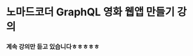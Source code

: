 노마드코더 GraphQL 영화 웹앱 만들기 강의
========================================
            
### 계속 강의만 듣고 있습니다ㅎㅎㅎㅎㅎ